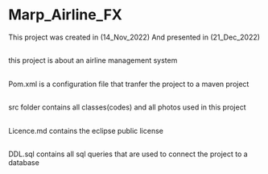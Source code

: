 # Marp_Airline_FX
This project was created in (14_Nov_2022)
And presented in (21_Dec_2022)
##

this project is about an airline  management system 
##
Pom.xml is a configuration file that tranfer the project to a maven project
##
src folder contains all classes(codes) and all photos used in this project
##
Licence.md contains the eclipse public license 
##
DDL.sql contains all sql queries that are used to connect the project to a database
